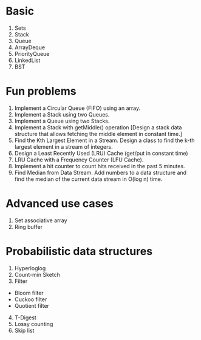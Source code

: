 # Basic
1. Sets
2. Stack
3. Queue
4. ArrayDeque
5. PriorityQueue
6. LinkedList
7. BST

# Fun problems
1. Implement a Circular Queue (FIFO) using an array.
2. Implement a Stack using two Queues.
3. Implement a Queue using two Stacks.
4. Implement a Stack with getMiddle() operation [Design a stack data structure that allows fetching the middle element in constant time.]
5. Find the Kth Largest Element in a Stream. Design a class to find the k-th largest element in a stream of integers.
6. Design a Least Recently Used (LRU) Cache (get/put in constant time)
7. LRU Cache with a Frequency Counter (LFU Cache).
8. Implement a hit counter to count hits received in the past 5 minutes.
9. Find Median from Data Stream. Add numbers to a data structure and find the median of the current data stream in O(log n) time.

# Advanced use cases
1. Set associative array
2. Ring buffer

# Probabilistic data structures
1. Hyperloglog
2. Count-min Sketch
3. Filter
  * Bloom filter
  * Cuckoo filter
  * Quotient filter
4. T-Digest
5. Lossy counting
6. Skip list
